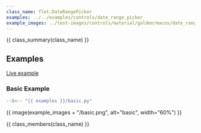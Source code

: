 ```yaml
---
class_name: flet.DateRangePicker
examples: ../../examples/controls/date_range_picker
example_images: ../test-images/controls/material/golden/macos/date_range_picker
---
```


{{ class_summary(class_name) }}

## Examples

[Live example](https://flet-controls-gallery.fly.dev/dialogs/daterangepicker)

### Basic Example

```python
--8<-- "{{ examples }}/basic.py"
```

{{ image(example_images + "/basic.png", alt="basic", width="60%") }}


{{ class_members(class_name) }}
